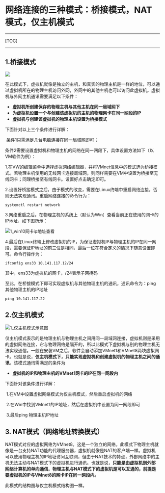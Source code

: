 # 网络连接的三种模式：桥接模式，NAT模式，仅主机模式

------

[TOC]

------



## 1.桥接模式

![](E:\Linux学习笔记\pics\1_桥接模式示意图.jpg)

在此模式下，虚拟机就像是独立的主机，和真实的物理主机是一样的地位，可以通过虚拟机所在的物理主机访问外网，外网中的其他主机也可以访问此虚拟机。虚拟机与外网主机通讯需要满足以下条件：

- **虚拟机所创建保存的物理主机与其他主机在同一局域网下**
- **为虚拟机设置一个与创建该虚拟机的主机的物理网卡在同一网段的IP**
- **虚拟机与创建该虚拟机的物理主机设置为桥接模式**

下面针对以上三个条件进行详解：

​	条件1只需满足几台电脑连接在同一局域网即可；

​	条件2需要设置虚拟机和物理主机的网络在同一网段下，具体设置方法如下（以VM软件为例）：

​		1.在VW的编辑菜单中选择虚拟网络编辑器，并将VMnet信息中的模式选为桥接模式。若物理主机使用的无线网卡连接局域网，则同样需要在VM中设置为桥接至无线网卡；同理桥接至有线网卡。设置好点击确定即可。

​		2.设置好桥接模式之后，由于模式的改变，需要在Linux终端中重启网络连接，否则无法实现通讯。重启网络连接的命令行为：

```
systemctl restart network
```

​		3.网络重启之后，在物理主机的系统上（默认为Win）查看当前正在使用的网卡的IP地址，如下图所示：

![1_win10网卡ip地址查看](E:\Linux学习笔记\pics\1_win10网卡ip地址查看.jpg)

​		4.最后在Linux终端上修改虚拟机的IP，为保证虚拟机IP与物理主机的IP在同一网段，需要保证IP地址的前三位是相同，最后一位在符合定义的情况下随意设置即可。命令行操作为：

```
ifconfig ens33 10.141.117.12/24
```

其中，ens33为虚拟机的网卡，/24表示子网掩码

至此，在桥接模式下即可实现虚拟机与其他物理主机的通讯，通讯命令为：ping 其他物理主机的IP地址

```
ping 10.141.117.22
```



## 2.仅主机模式

![1_仅主机模式示意图](E:\Linux学习笔记\pics\1_仅主机模式示意图.jpg)

仅主机模式表示的是物理主机与物理主机之间用同一局域网连接，虚拟机则是采用的虚拟网络连接，它与物理网络是隔开的，所以此模式下虚拟机与别的物理主机无法实现通信。一般在安装VM之后，软件会自动添加VMnet1和VMnet8两块虚拟网卡。也就是说，**仅主机模式下，只能实现虚拟机和创建虚拟机的物理主机之间的通讯**。该模式通讯需满足的条件为

- **虚拟机的IP和物理主机的VMnet1网卡的IP在同一网段内**

下面针对该条件进行详解：

​	1.在VM中设置虚拟网络模式为仅主机模式，然后重启虚拟机的网络

​	2.在Win中找到VMnet1的IP地址，然后在虚拟机中设置为同一网段即可

​	3.最后ping 物理主机IP地址



## 3. NAT模式（网络地址转换模式）

​       NAT模式对应的虚拟网络为VMnet8，这是一个独立的网络。此模式下物理主机就像是一台支持NAT功能的代理服务器，虚拟机就像是NAT的客户端一样。虚拟机可以使用物理主机的IP地址访问互联网，但由于NAT技术的特点，外部网络中的主机无法主动与NAT模式下的虚拟机进行通讯。也就是说，**只能是由虚拟机到外部网络计算机的单向通信**。**物理主机与NAT模式下的虚拟机是可以互通的，前提是要虚拟机的IP与VMnet8的网卡IP在同一网段内。**

此模式的结构图与仅主机模式结构图一样。

